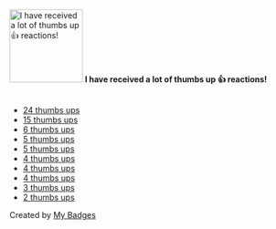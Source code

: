 <img src="https://my-badges.github.io/my-badges/thumbs-up.png" alt="I have received a lot of thumbs up 👍 reactions!" title="I have received a lot of thumbs up 👍 reactions!" width="128">
<strong>I have received a lot of thumbs up 👍 reactions!</strong>
<br><br>

- [24 thumbs ups](https://github.com/rust-lang/cargo/issues/11354)
- [15 thumbs ups](https://github.com/rust-lang/rfcs/pull/3442)
- [6 thumbs ups](https://github.com/rust-lang/rfcs/pull/2887#issuecomment-2187402677)
- [5 thumbs ups](https://github.com/rust-lang/rfcs/pull/3546#issuecomment-1872245777)
- [5 thumbs ups](https://github.com/rust-lang/rfcs/pull/3639#issuecomment-2128190481)
- [4 thumbs ups](https://github.com/rust-lang/rust-clippy/issues/11933)
- [4 thumbs ups](https://github.com/rust-lang/rust/issues/83527#issuecomment-1440945012)
- [4 thumbs ups](https://github.com/rust-lang/rfcs/pull/3639#issuecomment-2140272980)
- [3 thumbs ups](https://github.com/gyscos/zstd-rs/issues/229)
- [2 thumbs ups](https://github.com/koalaman/shellcheck/issues/2474)


Created by <a href="https://github.com/my-badges/my-badges">My Badges</a>